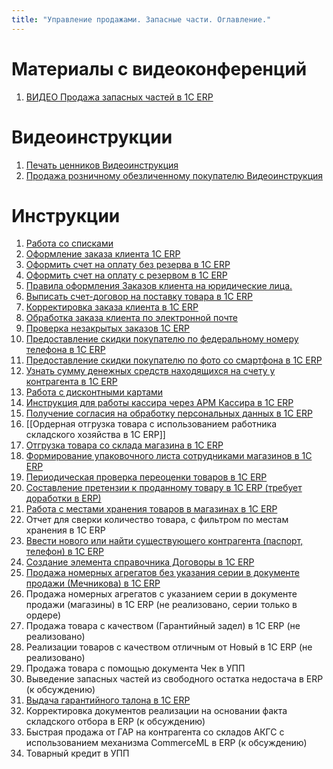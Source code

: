 ```yaml
---
title: "Управление продажами. Запасные части. Оглавление."
---
```


# Материалы с видеоконференций

1. [ВИДЕО Продажа запасных частей в 1С ERP](ВИДЕО%20Продажа%20запасных%20частей%20в%201С%20ERP.md)

# Видеоинструкции  

1. [Печать ценников Видеоинструкция](ERP/Управление%20продажами/Запчасти/Печать%20ценников%20Видеоинструкция.md)  
2. [Продажа розничному обезличенному покупателю Видеоинструкция](ERP/Управление%20продажами/Запчасти/Продажа%20розничному%20обезличенному%20покупателю%20Видеоинструкция.md)  

# Инструкции

1. [Работа со списками](Работа%20со%20списками.md)
2. [Оформление заказа клиента 1C ERP](Оформление%20заказа%20клиента%201C%20ERP.md)
3. [Оформить счет на оплату без резерва в 1С ERP](Оформить%20счет%20на%20оплату%20без%20резерва%20в%201С%20ERP.md)
4. [Оформить счет на оплату с резервом в 1С ERP](Оформить%20счет%20на%20оплату%20с%20резервом%20в%201С%20ERP.md)
5. [Правила оформления Заказов клиента на юридические лица.](ERP/Управление%20продажами/Запчасти/Правила%20оформления%20Заказов%20клиента%20на%20юридические%20лица..md)
6. [Выписать счет-договор на поставку товара в 1С ERP](Выписать%20счет-договор%20на%20поставку%20товара%20в%201С%20ERP.md)
7. [Корректировка заказа клиента в 1С ERP](Корректировка%20заказа%20клиента%20в%201С%20ERP.md)
8. [Обработка заказа клиента по электронной почте](Обработка%20заказа%20клиента%20по%20электронной%20почте.md)
9. [Проверка незакрытых заказов 1С ERP](Проверка%20незакрытых%20заказов%201С%20ERP.md)
10. [Предоставление скидки покупателю по федеральному номеру телефона в 1C ERP](ERP/Управление%20продажами/Запчасти/Предоставление%20скидки%20покупателю%20по%20федеральному%20номеру%20телефона%20в%201C%20ERP.md)
11. [Предоставление скидки покупателю по фото со смартфона в 1С ERP](ERP/Управление%20продажами/Запчасти/Предоставление%20скидки%20покупателю%20по%20фото%20со%20смартфона%20в%201С%20ERP.md)
12. [Узнать сумму денежных средств находящихся на счету у контрагента в 1C ERP](ERP/Управление%20продажами/Запчасти/Узнать%20сумму%20денежных%20средств%20находящихся%20на%20счету%20у%20контрагента%20в%201C%20ERP.md)
13. [Работа с дисконтными картами](ERP/Управление%20продажами/Запчасти/Работа%20с%20дисконтными%20картами.md)
14. [Инструкция для работы кассира через АРМ Кассира в 1C ERP](ERP/Управление%20продажами/Запчасти/Инструкция%20для%20работы%20кассира%20через%20АРМ%20Кассира%20в%201C%20ERP.md)
15. [Получение согласия на обработку персональных данных в 1C ERP](ERP/Управление%20продажами/Запчасти/Получение%20согласия%20на%20обработку%20персональных%20данных%20в%201C%20ERP.md)
16. [[Ордерная отгрузка товара с использованием работника складского хозяйства в 1C ERP]]
17. [Отгрузка товара со склада магазина в 1C ERP](ERP/Управление%20продажами/Запчасти/Отгрузка%20товара%20со%20склада%20магазина%20в%201C%20ERP.md)
18. [Формирование упаковочного листа сотрудниками магазинов в 1C ERP](ERP/Управление%20продажами/Запчасти/Формирование%20упаковочного%20листа%20сотрудниками%20магазинов%20в%201C%20ERP.md)
19. [Периодическая проверка переоценки товаров в 1C ERP](ERP/Управление%20продажами/Запчасти/Периодическая%20проверка%20переоценки%20товаров%20в%201C%20ERP.md)
20. [Составление претензии к проданному товару в 1C ERP (требует доработки в ERP)](ERP/Управление%20продажами/Запчасти/Составление%20претензии%20к%20проданному%20товару%20в%201C%20ERP%20(требует%20доработки%20в%20ERP).md)
21. [Работа с местами хранения товаров в магазинах в 1C ERP](ERP/Управление%20продажами/Запчасти/Работа%20с%20местами%20хранения%20товаров%20в%20магазинах%20в%201C%20ERP.md)
22. Отчет для сверки количество товара, с фильтром по местам хранения в 1C ERP
23. [Ввести нового или найти существующего контрагента (паспорт, телефон) в 1C ERP](ERP/Управление%20продажами/Запчасти/Ввести%20нового%20или%20найти%20существующего%20контрагента%20(паспорт,%20телефон)%20в%201C%20ERP.md)
24. [Создание элемента справочника Договоры в 1C ERP](ERP/Управление%20продажами/Запчасти/Создание%20элемента%20справочника%20Договоры%20в%201C%20ERP.md)
25. [Продажа номерных агрегатов без указания серии в документе продажи (Мечникова) в 1C ERP](ERP/Управление%20продажами/Запчасти/Продажа%20номерных%20агрегатов%20без%20указания%20серии%20в%20документе%20продажи%20(Мечникова)%20в%201C%20ERP.md)
26. Продажа номерных агрегатов с указанием серии в документе продажи (магазины) в 1C ERP (не реализовано, серии только в ордере)
27. Продажа товара с качеством (Гарантийный задел) в 1C ERP (не реализовано)
28. Реализации товаров с качеством отличным от Новый в 1C ERP (не реализовано)
29. Продажа товара с помощью документа Чек в УПП
30. Выведение запасных частей из свободного остатка недостача в ERP (к обсуждению)
31. [Выдача гарантийного талона в 1C ERP](ERP/Управление%20продажами/Запчасти/Выдача%20гарантийного%20талона%20в%201C%20ERP.md) 
32. Корректировка документов реализации на основании факта складского отбора в ERP (к обсуждению)
33. Быстрая продажа от ГАР на контрагента со складов АКГС с использованием механизма CommerceML в ERP (к обсуждению)
34. Товарный кредит в УПП
